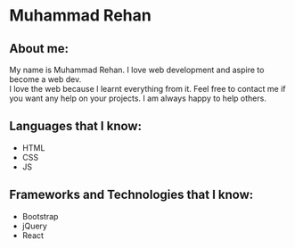 # Muhammad Rehan

## About me:

My name is Muhammad Rehan. I love web development and aspire to become a web dev.  
I love the web because I learnt everything from it. Feel free to contact me if you want any help on your projects. I am always happy to help others.


## Languages that I know:

- HTML
- CSS
- JS

## Frameworks and Technologies that I know:

- Bootstrap
- jQuery
- React
